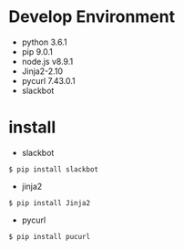 # Develop Environment
- python 3.6.1
- pip 9.0.1
- node.js v8.9.1
- Jinja2-2.10
- pycurl 7.43.0.1
- slackbot 

# install

- slackbot

`$ pip install slackbot`

- jinja2

`$ pip install Jinja2`

- pycurl

`$ pip install pucurl`


